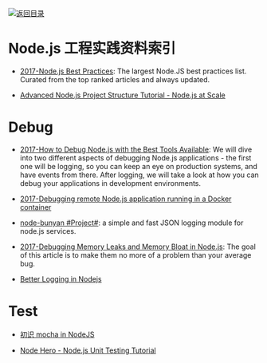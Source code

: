 [![返回目录](https://parg.co/UGo)](https://github.com/wxyyxc1992/Awesome-Links) 


# Node.js 工程实践资料索引

* [2017-Node.js Best Practices](https://github.com/i0natan/nodebestpractices): The largest Node.JS best practices list. Curated from the top ranked articles and always updated.

- [Advanced Node.js Project Structure Tutorial - Node.js at Scale](https://blog.risingstack.com/node-js-project-structure-tutorial-node-js-at-scale/)

# Debug

* [2017-How to Debug Node.js with the Best Tools Available](https://blog.risingstack.com/how-to-debug-nodej-js-with-the-best-tools-available/): We will dive into two different aspects of debugging Node.js applications - the first one will be logging, so you can keep an eye on production systems, and have events from there. After logging, we will take a look at how you can debug your applications in development environments.

* [2017-Debugging remote Node.js application running in a Docker container](https://parg.co/byP)

* [node-bunyan #Project#](https://github.com/trentm/node-bunyan): a simple and fast JSON logging module for node.js services.

* [2017-Debugging Memory Leaks and Memory Bloat in Node.js](https://parg.co/UEi): The goal of this article is to make them no more of a problem than your average bug.

* [Better Logging in Nodejs](http://www.tuicool.com/articles/3iAFjev)

# Test

* [初识 mocha in NodeJS](https://cnodejs.org/topic/516526766d38277306c7d277)

- [Node Hero - Node.js Unit Testing Tutorial](https://blog.risingstack.com/node-hero-node-js-unit-testing-tutorial/)
